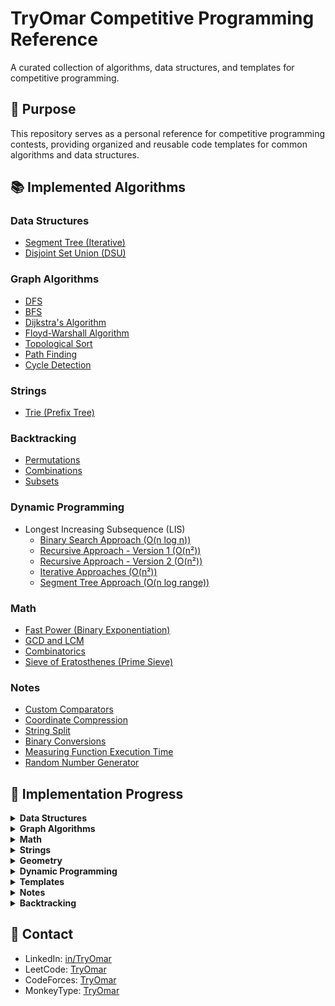 # TryOmar Competitive Programming Reference

A curated collection of algorithms, data structures, and templates for competitive programming.

## 🎯 Purpose

This repository serves as a personal reference for competitive programming contests, providing organized and reusable code templates for common algorithms and data structures.

## 📚 Implemented Algorithms

### Data Structures
- [Segment Tree (Iterative)](data_structures/segment_tree_iterative.md)
- [Disjoint Set Union (DSU)](data_structures/dsu.md)

### Graph Algorithms
- [DFS](graph/dfs.md)
- [BFS](graph/bfs.md)
- [Dijkstra's Algorithm](graph/dijkstra.md)
- [Floyd-Warshall Algorithm](graph/floyd_warshall.md)
- [Topological Sort](graph/topological_sort.md)
- [Path Finding](graph/path_finding.md)
- [Cycle Detection](graph/cycle_detection.md)

### Strings
- [Trie (Prefix Tree)](strings/trie.md)

### Backtracking
- [Permutations](backtrack/permutations.md)
- [Combinations](backtrack/combinations.md)
- [Subsets](backtrack/subsets.md)

### Dynamic Programming
- Longest Increasing Subsequence (LIS)
  - [Binary Search Approach (O(n log n))](dynamic_programming/lis_binary_search.md)
  - [Recursive Approach - Version 1 (O(n²))](dynamic_programming/lis_recursive.md)
  - [Recursive Approach - Version 2 (O(n²))](dynamic_programming/lis_recursive_v2.md)
  - [Iterative Approaches (O(n²))](dynamic_programming/lis_iterative.md)
  - [Segment Tree Approach (O(n log range))](dynamic_programming/lis_segment_tree.md)

### Math
- [Fast Power (Binary Exponentiation)](math/fast_power.md)
- [GCD and LCM](math/gcd_lcm.md)
- [Combinatorics](math/combinatorics.md)
- [Sieve of Eratosthenes (Prime Sieve)](math/sieve.md)

### Notes
- [Custom Comparators](notes/custom_comparators.md)
- [Coordinate Compression](notes/coordinate_compression.md)
- [String Split](notes/string_split.md)
- [Binary Conversions](notes/binary_conversions.md)
- [Measuring Function Execution Time](notes/measure_time.md)
- [Random Number Generator](notes/number_generator.md)

## 📝 Implementation Progress

<details>
<summary><b>Data Structures</b></summary>

- [x] Segment Tree (Iterative)
- [x] Disjoint Set Union (DSU)
- [ ] Fenwick Tree / Binary Indexed Tree
- [ ] Sparse Table
- [ ] Treap
- [ ] Persistent Segment Tree
- [ ] Implicit Segment Tree
- [ ] Sqrt Decomposition
- [ ] Mo's Algorithm
- [ ] Heavy-Light Decomposition
- [ ] Wavelet Tree
- [ ] Lazy Propagation Segment Tree
- [ ] 2D Data Structures
- [ ] Policy-Based Data Structures (C++)
</details>

<details>
<summary><b>Graph Algorithms</b></summary>

- [x] BFS / DFS
- [x] Dijkstra's Algorithm
- [ ] Bellman-Ford Algorithm
- [x] Floyd-Warshall Algorithm
- [ ] Minimum Spanning Tree (Kruskal/Prim)
- [x] Topological Sort
- [ ] Strongly Connected Components (Kosaraju/Tarjan)
- [ ] Articulation Points and Bridges
- [ ] Biconnected Components
- [ ] Euler Path/Circuit
- [ ] Maximum Flow (Ford-Fulkerson, Dinic, Push-Relabel)
- [ ] Minimum Cost Maximum Flow
- [ ] Bipartite Matching
- [ ] Hungarian Algorithm
- [ ] Lowest Common Ancestor (LCA)
- [ ] Centroid Decomposition
</details>

<details>
<summary><b>Math</b></summary>

- [x] Sieve of Eratosthenes
- [ ] Linear Sieve
- [ ] Segmented Sieve
- [ ] Prime Factorization
- [ ] Modular Arithmetic
- [x] GCD and LCM
- [ ] Extended Euclidean Algorithm
- [ ] Chinese Remainder Theorem
- [ ] Euler's Totient Function
- [x] Fast Exponentiation
- [x] [Combinatorics](math/combinatorics.md)
  - [x] Permutations
  - [x] Combinations
- [ ] Catalan Numbers
- [ ] Probability
- [ ] Expected Value
- [ ] Game Theory
- [ ] Nimbers and Grundy Numbers
- [ ] Fast Fourier Transform (FFT)
- [ ] Number Theoretic Transform (NTT)
</details>

<details>
<summary><b>Strings</b></summary>

- [ ] KMP (Knuth-Morris-Pratt)
- [ ] Z-Algorithm
- [ ] Rolling Hash
- [ ] Rabin-Karp
- [x] Trie
- [ ] Suffix Array
- [ ] Suffix Tree
- [ ] Aho-Corasick
- [ ] Manacher's Algorithm
- [ ] Palindromic Tree
- [ ] Suffix Automaton
</details>

<details>
<summary><b>Geometry</b></summary>

- [ ] Points, Lines, Vectors
- [ ] Polygon Area
- [ ] Convex Hull
- [ ] Line Sweep
- [ ] Closest Pair of Points
- [ ] Point in Polygon
- [ ] Line Intersection
- [ ] Circle Intersection
- [ ] Rotating Calipers
- [ ] Delaunay Triangulation
</details>

<details>
<summary><b>Dynamic Programming</b></summary>

- [x] Longest Increasing Subsequence (LIS)
- [ ] Longest Common Subsequence (LCS)
- [ ] Classical Problems
- [ ] Optimization Techniques
- [ ] Digit DP
- [ ] DP on Trees
- [ ] DP with Bitmasks
- [ ] DP with Convex Hull Trick
- [ ] DP with Divide and Conquer
- [ ] SOS DP
</details>

<details>
<summary><b>Templates</b></summary>

- [ ] Fast I/O template
- [ ] Debugging utilities
- [ ] Contest template with common includes and macros
- [ ] Code snippets for common tasks
</details>

<details>
<summary><b>Notes</b></summary>

- [ ] Common edge cases
- [ ] Contest strategies
- [ ] Problem-solving approaches
- [ ] Time complexity cheat sheet
- [ ] Memory usage optimization
- [x] [Custom Comparators](notes/custom_comparators.md)
- [ ] Implementation tricks
- [ ] Binary search applications
- [ ] Two pointers technique
- [ ] Meet in the Middle
- [ ] Interactive problems approach
- [ ] Randomized algorithms
- [ ] Heuristics
- [x] [Binary Conversions](notes/binary_conversions.md)
</details>

<details>
<summary><b>Backtracking</b></summary>

- [x] Permutations
- [x] Combinations
- [x] Subset Generation
- [ ] N-Queens Problem
- [ ] Sudoku Solver
- [ ] Maze Solver
</details>

## 📲 Contact

- LinkedIn: [in/TryOmar](https://www.linkedin.com/in/TryOmar/)
- LeetCode: [TryOmar](https://leetcode.com/u/TryOmar/)
- CodeForces: [TryOmar](https://codeforces.com/profile/TryOmar)
- MonkeyType: [TryOmar](https://monkeytype.com/profile/TryOmar) 